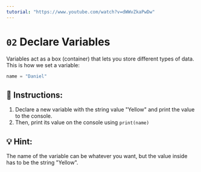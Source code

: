 ```yaml
---
tutorial: "https://www.youtube.com/watch?v=dWWvZkaPwDw"
---
```


# `02` Declare Variables

Variables act as a box (container) that lets you store different types of data. This is how we set a variable:
```py
name = "Daniel"
```

## 📝 Instructions:

1. Declare a new variable with the string value "Yellow" and print the value to the console.
2. Then, print its value on the console using ```print(name)```

## 💡 Hint:

The name of the variable can be whatever you want, but the value inside has to be the string "Yellow".

